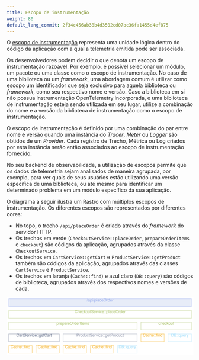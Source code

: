 ```yaml
---
title: Escopo de instrumentação
weight: 80
default_lang_commit: 2f34c456ab38b4d3502cd07bc36fa1455d4ef875
---
```


O [escopo de instrumentação](/docs/specs/otel/glossary/#instrumentation-scope)
representa uma unidade lógica dentro do código da aplicação com a qual a
telemetria emitida pode ser associada.

Os desenvolvedores podem decidir o que denota um escopo de instrumentação
razoável. Por exemplo, é possível selecionar um módulo, um pacote ou uma classe
como o escopo de instrumentação. No caso de uma biblioteca ou um _framework_,
uma abordagem comum é utilizar como escopo um identificador que seja
exclusivo para aquela biblioteca ou _framework_, como seu respectivo nome e versão.
Caso a biblioteca em si não possua instrumentação OpenTelemetry
incorporada, e uma biblioteca de instrumentação esteja sendo utilizada em seu
lugar, utilize a combinação do nome e a versão da biblioteca de instrumentação
como o escopo de instrumentação.

O escopo de instrumentação é definido por uma combinação do par entre nome e
versão quando uma instância do _Tracer_, _Meter_ ou _Logger_ são obtidos de um
_Provider_. Cada registro de Trecho, Métrica ou Log criados por esta instância
serão então associados ao escopo de instrumentação fornecido.

No seu backend de observabilidade, a utilização de escopos permite que os dados
de telemetria sejam analisados de maneira agrupada, por exemplo, para ver quais
de seus usuários estão utilizando uma versão específica de uma biblioteca, ou
até mesmo para identificar um determinado problema em um módulo específico da
sua aplicação.

O diagrama a seguir ilustra um Rastro com múltiplos escopos de instrumentação.
Os diferentes escopos são representados por diferentes cores:

- No topo, o trecho `/api/placeOrder` é criado através do _framework_ do
  servidor HTTP.
- Os trechos em verde (`CheckoutService::placeOrder`, `prepareOrderItems` e
  `checkout`) são códigos da aplicação, agrupados através da classe
  `CheckoutService`.
- Os trechos em `CartService::getCart` e `ProductService::getProduct` também são
  códigos da aplicação, agrupados através das classes `CartService` e
  `ProductService`.
- Os trechos em laranja (`Cache::find`) e azul claro (`DB::query`) são códigos
  de biblioteca, agrupados através dos respectivos nomes e versões de cada.

![This image illustrates a trace with multiple instrumentation scopes](spans-with-instrumentation-scope.svg)
